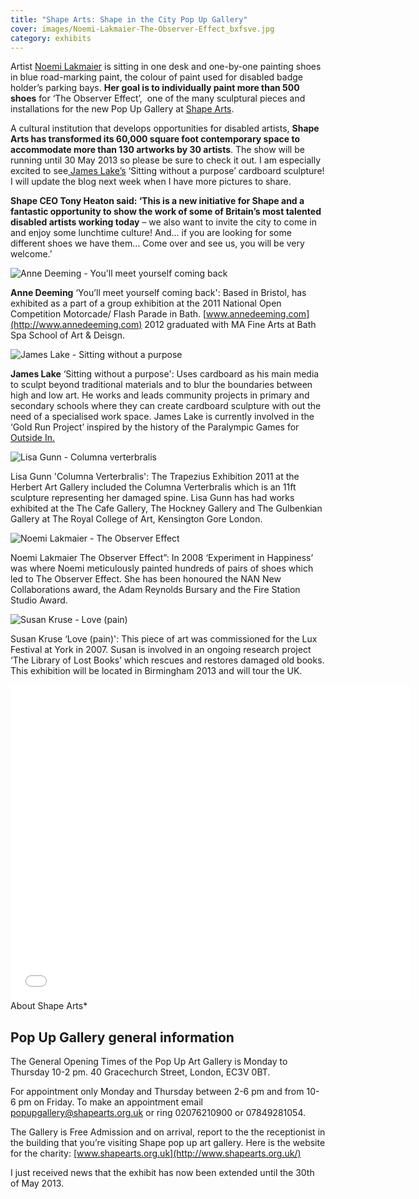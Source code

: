 ```yaml
---
title: "Shape Arts: Shape in the City Pop Up Gallery"
cover: images/Noemi-Lakmaier-The-Observer-Effect_bxfsve.jpg
category: exhibits
---
```


Artist [Noemi Lakmaier](http://www.noemilakmaier.co.uk/) is sitting in one desk and one-by-one painting shoes in blue road-marking paint, the colour of paint used for disabled badge holder’s parking bays. **Her goal is to individually paint more than 500 shoes** for ‘The Observer Effect’,  one of the many sculptural pieces and installations for the new Pop Up Gallery at [Shape Arts](http://www.shapearts.org.uk/).

A cultural institution that develops opportunities for disabled artists, **Shape Arts has transformed its 60,000 square foot contemporary space to accommodate more than 130 artworks by 30 artists**. The show will be running until 30 May 2013 so please be sure to check it out. I am especially excited to see[ James Lake’s](http://www.jameslakesculpture.co.uk/) ‘Sitting without a purpose’ cardboard sculpture! I will update the blog next week when I have more pictures to share.

**Shape CEO Tony Heaton said: ‘This is a new initiative for Shape and a fantastic opportunity to show the work of some of Britain’s most talented disabled artists working today** – we also want to invite the city to come in and enjoy some lunchtime culture! And… if you are looking for some different shoes we have them… Come over and see us, you will be very welcome.’

![Anne Deeming - You'll meet yourself coming back](./images/Anne-Deeming-Youll-meet-yourself-coming-back_pq1hqb.jpg "Anne Deeming - You'll meet yourself coming back")

**Anne Deeming** ‘You’ll meet yourself coming back': Based in Bristol, has exhibited as a part of a group exhibition at the 2011 National Open Competition Motorcade/ Flash Parade in Bath. [www.annedeeming.com](http://www.annedeeming.com) 2012 graduated with MA Fine Arts at Bath Spa School of Art & Deisgn.

![James Lake - Sitting without a purpose](./images/James-Lake-Sitting-without-a-purpose_ureqd8.jpg "James Lake - Sitting without a purpose")

**James Lake** ‘Sitting without a purpose': Uses cardboard as his main media to sculpt beyond traditional materials and to blur the boundaries between high and low art. He works and leads community projects in primary and secondary schools where they can create cardboard sculpture with out the need of a specialised work space. James Lake is currently involved in the ‘Gold Run Project’ inspired by the history of the Paralympic Games for [Outside In.](http://www.outsidein.org.uk/james-lake)

![Lisa Gunn - Columna verterbralis](./images/Lisa-Gunn-Columna-verterbralis_djgetn.jpg "Lisa Gunn - Columna verterbralis")

Lisa Gunn 'Columna Verterbralis': The Trapezius Exhibition 2011 at the Herbert Art Gallery included the Columna Verterbralis which is an 11ft sculpture representing her damaged spine. Lisa Gunn has had works exhibited at the The Cafe Gallery, The Hockney Gallery and The Gulbenkian Gallery at The Royal College of Art, Kensington Gore London.

![Noemi Lakmaier - The Observer Effect](./images/Noemi-Lakmaier-The-Observer-Effect_bxfsve.jpg "Noemi Lakmaier - The Observer Effect")

Noemi Lakmaier The Observer Effect”: In 2008 ‘Experiment in Happiness’ was where Noemi meticulously painted hundreds of pairs of shoes which led to The Observer Effect. She has been honoured the NAN New Collaborations award, the Adam Reynolds Bursary and the Fire Station Studio Award.

![Susan Kruse - Love (pain)](./images/Susan-Kruse-Love-pain_d0jozh.jpg "Susan Kruse - Love (pain)")

Susan Kruse ‘Love (pain)': This piece of art was commissioned for the Lux Festival at York in 2007. Susan is involved in an ongoing research project ‘The Library of Lost Books’ which rescues and restores damaged old books. This exhibition will be located in Birmingham 2013 and will tour the UK.

<iframe allowfullscreen="" class="youtube-player" frameborder="0" height="505" src="//www.youtube.com/embed/orRd8pGdFQM?wmode=transparent&fs=1&hl=en&modestbranding=1&iv_load_policy=3&showsearch=0&rel=0&theme=dark&feature=player_embedded" title="YouTube video player" type="text/html" width="640"></iframe>

<figcaption>About Shape Arts*</figcaption>

## Pop Up Gallery general information

The General Opening Times of the Pop Up Art Gallery is Monday to Thursday 10-2 pm. 40 Gracechurch Street, London, EC3V 0BT.

For appointment only Monday and Thursday between 2-6 pm and from 10- 6 pm on Friday. To make an appointment email [popupgallery@shapearts.org.uk](mailto:popupgallery@shapearts.org.uk) or ring 02076210900 or 07849281054.

The Gallery is Free Admission and on arrival, report to the the receptionist in the building that you’re visiting Shape pop up art gallery. Here is the website for the charity: [www.shapearts.org.uk](http://www.shapearts.org.uk/)

I just received news that the exhibit has now been extended until the 30th of May 2013.

